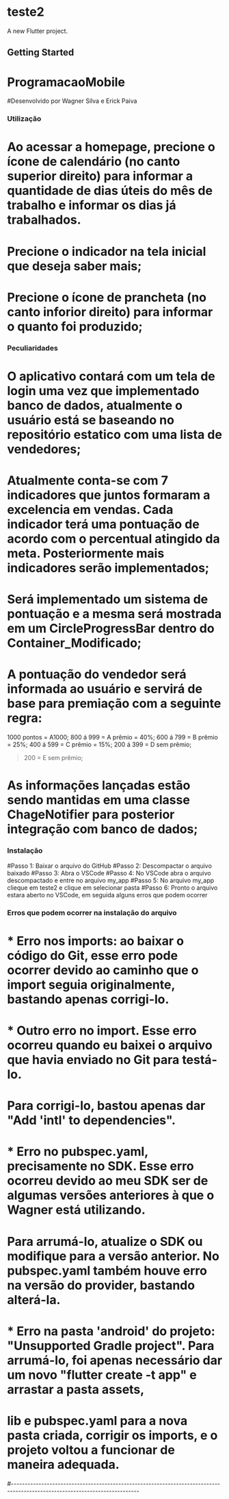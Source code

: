 # teste2

A new Flutter project.

## Getting Started

# ProgramacaoMobile
#Desenvolvido por Wagner Silva e Erick Paiva

### Utilização ###

# Ao acessar a homepage, precione o ícone de calendário (no canto superior direito) para informar a quantidade de dias úteis do mês de trabalho e informar os dias já trabalhados.

# Precione o indicador na tela inicial que deseja saber mais;

# Precione o ícone de prancheta (no canto inforior direito) para informar o quanto foi produzido;


### Peculiaridades ###

# O aplicativo contará com um tela de login uma vez que implementado banco de dados, atualmente o usuário está se baseando no repositório estatico com uma lista de vendedores;

# Atualmente conta-se com 7 indicadores que juntos formaram a excelencia em vendas. Cada indicador terá uma pontuação de acordo com o percentual atingido da meta. Posteriormente mais indicadores serão implementados;

# Será implementado um sistema de pontuação e a mesma será mostrada em um CircleProgressBar dentro do Container_Modificado;

# A pontuação do vendedor será informada ao usuário e servirá de base para premiação com a seguinte regra:
1000 pontos = A1000;
800 á 999 = A prêmio = 40%;
600 á 799 = B prêmio = 25%;
400 á 599 = C prêmio = 15%; 
200 á 399 = D sem prêmio;
>200 = E sem prêmio;

# As informações lançadas estão sendo mantidas em uma classe ChageNotifier para posterior integração com banco de dados;


### Instalação ###

#Passo 1: Baixar o arquivo do GitHub
#Passo 2: Descompactar o arquivo baixado
#Passo 3: Abra o VSCode
#Passo 4: No VSCode abra o arquivo descompactado e entre no arquivo my_app
#Passo 5: No arquivo my_app clieque em teste2 e clique em selecionar pasta
#Passo 6: Pronto o arquivo estara aberto no VSCode, em seguida alguns erros que podem ocorrer

### Erros que podem ocorrer na instalação do arquivo ###

# * Erro nos imports: ao baixar o código do Git, esse erro pode ocorrer devido ao caminho que o import seguia originalmente, bastando apenas corrigi-lo.

# * Outro erro no import. Esse erro ocorreu quando eu baixei o arquivo que havia enviado no Git para testá-lo.
# Para corrigi-lo, bastou apenas dar "Add 'intl' to dependencies".

# * Erro no pubspec.yaml, precisamente no SDK. Esse erro ocorreu devido ao meu SDK ser de algumas versões anteriores à que o Wagner está utilizando.
# Para arrumá-lo, atualize o SDK ou modifique para a versão anterior. No pubspec.yaml também houve erro na versão do provider, bastando alterá-la.

# * Erro na pasta 'android' do projeto: "Unsupported Gradle project". Para arrumá-lo, foi apenas necessário dar um novo "flutter create -t app" e arrastar a pasta assets,
# lib e pubspec.yaml para a nova pasta criada, corrigir os imports, e o projeto voltou a funcionar de maneira adequada.

#----------------------------------------------------------------------------------------------------------------------------

